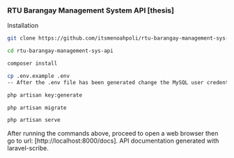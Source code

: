 ### RTU Barangay Management System API [thesis]

Installation

```bash
git clone https://github.com/itsmenoahpoli/rtu-barangay-management-sys-api

cd rtu-barangay-management-sys-api

composer install

cp .env.example .env
-- After the .env file has been generated change the MySQL user credentials inside .env file

php artisan key:generate

php artisan migrate

php artisan serve
```

After running the commands above, proceed to open a web browser then go to url: [http://localhost:8000/docs]. API documentation generated with laravel-scribe.
